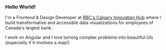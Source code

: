 <h3 align="left">Hello World!</h3>

I'm a Frontend & Design Developer at [RBC's Calgary Innovation Hub](https://jobs.rbc.com/calgaryinnovationhub) where I build transformative and accessible data visualizations for employees of Canada's largest bank.

I work on Angular and I love turning complex problems into beautiful UIs (especially if it involves a map!)
